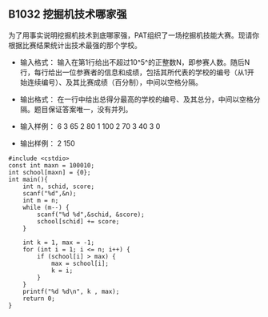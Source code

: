 B1032 挖掘机技术哪家强
--------------

 
为了用事实说明挖掘机技术到底哪家强，PAT组织了一场挖掘机技能大赛。现请你根据比赛结果统计出技术最强的那个学校。

- 输入格式：
输入在第1行给出不超过10^5^的正整数N，即参赛人数。随后N行，每行给出一位参赛者的信息和成绩，包括其所代表的学校的编号（从1开始连续编号）、及其比赛成绩（百分制），中间以空格分隔。

- 输出格式：
在一行中给出总得分最高的学校的编号、及其总分，中间以空格分隔。题目保证答案唯一，没有并列。

- 输入样例：
6
3 65
2 80
1 100
2 70
3 40
3 0
- 输出样例：
2 150

```
#include <cstdio>
const int maxn = 100010;
int school[maxn] = {0};
int main(){
    int n, schid, score;
    scanf("%d",&n);
    int m = n;
    while (m--) {
        scanf("%d %d",&schid, &score);
        school[schid] += score;
    }

    int k = 1, max = -1;
    for (int i = 1; i <= n; i++) {
        if (school[i] > max) {
            max = school[i];
            k = i;
        }
    }
    printf("%d %d\n", k , max);
    return 0;
}
```
